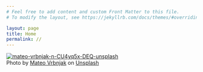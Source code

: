 ```yaml
---
# Feel free to add content and custom Front Matter to this file.
# To modify the layout, see https://jekyllrb.com/docs/themes/#overriding-theme-defaults

layout: page
title: Home
permalink: //
---
```


<aside>
<a href="https://ibb.co/5kLBFPW"><img src="https://i.ibb.co/kJXQ1tg/mateo-vrbnjak-n-CU4yq5x-DEQ-unsplash.jpg" alt="mateo-vrbnjak-n-CU4yq5x-DEQ-unsplash" border="0"></a>
</aside>
<main>
</main>
<footer>
<span>Photo by <a href="https://unsplash.com/@mateovrb?utm_source=unsplash&amp;utm_medium=referral&amp;utm_content=creditCopyText">Mateo Vrbnjak</a> on <a href="https://unsplash.com/s/photos/gaming?utm_source=unsplash&amp;utm_medium=referral&amp;utm_content=creditCopyText">Unsplash</a></span>
</footer>